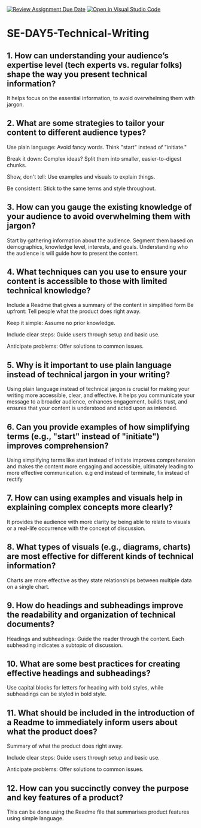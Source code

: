 [![Review Assignment Due Date](https://classroom.github.com/assets/deadline-readme-button-22041afd0340ce965d47ae6ef1cefeee28c7c493a6346c4f15d667ab976d596c.svg)](https://classroom.github.com/a/zsAR-pyY)
[![Open in Visual Studio Code](https://classroom.github.com/assets/open-in-vscode-2e0aaae1b6195c2367325f4f02e2d04e9abb55f0b24a779b69b11b9e10269abc.svg)](https://classroom.github.com/online_ide?assignment_repo_id=15869966&assignment_repo_type=AssignmentRepo)
# SE-DAY5-Technical-Writing
## 1. How can understanding your audience’s expertise level (tech experts vs. regular folks) shape the way you present technical information?
It helps focus on the essential information, to avoid overwhelming them with jargon.

## 2. What are some strategies to tailor your content to different audience types?

Use plain language: Avoid fancy words. Think "start" instead of "initiate."

Break it down: Complex ideas? Split them into smaller, easier-to-digest chunks.

Show, don't tell: Use examples and visuals to explain things.

Be consistent: Stick to the same terms and style throughout.

## 3. How can you gauge the existing knowledge of your audience to avoid overwhelming them with jargon?

Start by gathering information about the audience. Segment them based on demographics, knowledge level, interests, and goals. Understanding who the audience is will guide how to present the content.

## 4. What techniques can you use to ensure your content is accessible to those with limited technical knowledge?
Include a Readme that gives a summary of the content in simplified form
Be upfront: Tell people what the product does right away.

Keep it simple: Assume no prior knowledge.

Include clear steps: Guide users through setup and basic use.

Anticipate problems: Offer solutions to common issues.

## 5. Why is it important to use plain language instead of technical jargon in your writing?

 Using plain language instead of technical jargon is crucial for making your writing more accessible, clear, and effective. It helps you communicate your message to a broader audience, enhances engagement, builds trust, and ensures that your content is understood and acted upon as intended.

## 6. Can you provide examples of how simplifying terms (e.g., "start" instead of "initiate") improves comprehension?

Using simplifying terms like start  instead of initiate improves comprehension and makes the content more engaging and accessible, ultimately leading to more effective communication. e.g end instead of terminate, fix instead of rectify

## 7. How can using examples and visuals help in explaining complex concepts more clearly?
It provides the audience with more clarity by being able to relate to visuals or a real-life occurrence with the concept of discussion. 

## 8. What types of visuals (e.g., diagrams, charts) are most effective for different kinds of technical information?
Charts are more effective as they state relationships between multiple data on a single chart.

## 9. How do headings and subheadings improve the readability and organization of technical documents?
Headings and subheadings: Guide the reader through the content. Each subheading indicates a subtopic of discussion.

## 10. What are some best practices for creating effective headings and subheadings?
Use capital blocks for letters for heading with bold styles, while subheadings can be styled in bold style. 

## 11. What should be included in the introduction of a Readme to immediately inform users about what the product does?

Summary of what the product does right away.

Include clear steps: Guide users through setup and basic use.

Anticipate problems: Offer solutions to common issues.

## 12. How can you succinctly convey the purpose and key features of a product?

This can be done using the Readme file that summarises product features using simple language.
